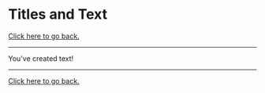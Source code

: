 # Titles and Text

[Click here to go back.](https://github.com/ShayneSmither/VideoEditingBasics/blob/master/README.md)
***


You've created text!
***
[Click here to go back.](https://github.com/ShayneSmither/VideoEditingBasics/blob/master/README.md)
